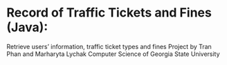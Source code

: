 # Record of Traffic Tickets and Fines (Java):
Retrieve users’ information, traffic ticket types and fines
Project by Tran Phan and Marharyta Lychak
Computer Science of Georgia State University
 
